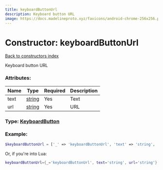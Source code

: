 ```yaml
---
title: keyboardButtonUrl
description: Keyboard button URL
image: https://docs.madelineproto.xyz/favicons/android-chrome-256x256.png
---
```

# Constructor: keyboardButtonUrl  
[Back to constructors index](index.md)



Keyboard button URL

### Attributes:

| Name     |    Type       | Required | Description |
|----------|---------------|----------|-------------|
|text|[string](../types/string.md) | Yes|Text|
|url|[string](../types/string.md) | Yes|URL|



### Type: [KeyboardButton](../types/KeyboardButton.md)


### Example:

```php
$keyboardButtonUrl = ['_' => 'keyboardButtonUrl', 'text' => 'string', 'url' => 'string'];
```  


Or, if you're into Lua:

```lua
keyboardButtonUrl={_='keyboardButtonUrl', text='string', url='string'}

```



